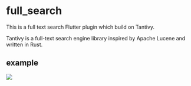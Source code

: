 # full_search

This is a full text search Flutter plugin which build on Tantivy.

Tantivy is a full-text search engine library inspired by Apache Lucene and written in Rust.


## example 

![](https://github.com/yiv/full_search/blob/master/example/example.png)



